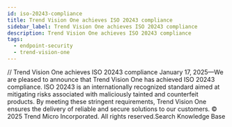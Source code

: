 ```yaml
---
id: iso-20243-compliance
title: Trend Vision One achieves ISO 20243 compliance
sidebar_label: Trend Vision One achieves ISO 20243 compliance
description: Trend Vision One achieves ISO 20243 compliance
tags:
  - endpoint-security
  - trend-vision-one
---
```


/*<![CDATA[*/ $('#title').html($('meta[name=map-description]').attr('content')); /*]]>*/ Trend Vision One achieves ISO 20243 compliance January 17, 2025—We are pleased to announce that Trend Vision One has achieved ISO 20243 compliance. ISO 20243 is an internationally recognized standard aimed at mitigating risks associated with maliciously tainted and counterfeit products. By meeting these stringent requirements, Trend Vision One ensures the delivery of reliable and secure solutions to our customers. © 2025 Trend Micro Incorporated. All rights reserved.Search Knowledge Base